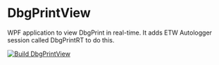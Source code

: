 # DbgPrintView
WPF application to view DbgPrint in real-time. It adds ETW Autologger session called DbgPrintRT to do this.

[![Build DbgPrintView](https://github.com/moolwalk/DbgPrintView/actions/workflows/github-actions-demo.yml/badge.svg)](https://github.com/moolwalk/DbgPrintView/actions/workflows/github-actions-demo.yml)
